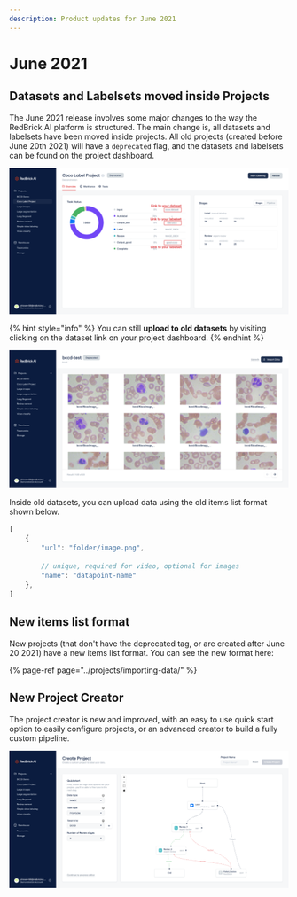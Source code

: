 ```yaml
---
description: Product updates for June 2021
---
```


# June 2021

## Datasets and Labelsets moved inside Projects

The June 2021 release involves some major changes to the way the RedBrick AI platform is structured. The main change is, all datasets and labelsets have been moved inside projects. All old projects \(created before June 20th 2021\) will have a `deprecated` flag, and the datasets and labelsets can be found on the project dashboard. 

![](../.gitbook/assets/group-477.png)

{% hint style="info" %}
You can still **upload to old datasets** by visiting clicking on the dataset link on your project dashboard. 
{% endhint %}

![Old dataset page accessible through project dashboard.](../.gitbook/assets/app.redbrickai.com_ebd3bfd3-4eab-440a-9748-e23bfeed07bf_createproject_-1-.png)

Inside old datasets, you can upload data using the old items list format shown below. 

```javascript
[
    {
        "url": "folder/image.png",
        
        // unique, required for video, optional for images
        "name": "datapoint-name" 
    },
]
```

## New items list format

New projects \(that don't have the deprecated tag, or are created after June 20 2021\) have a new items list format. You can see the new format here:

{% page-ref page="../projects/importing-data/" %}

## New Project Creator

The project creator is new and improved, with an easy to use quick start option to easily configure projects, or an advanced creator to build a fully custom pipeline. 

![](../.gitbook/assets/app.redbrickai.com_ebd3bfd3-4eab-440a-9748-e23bfeed07bf_createproject_.png)

